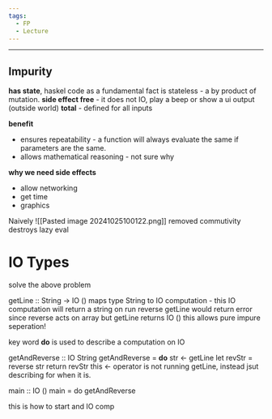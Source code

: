 ```yaml
---
tags:
  - FP
  - Lecture
---
```

---
## Impurity
**has state**, haskel code as a fundamental fact is stateless - a by product of mutation.
**side effect free** - it does not IO, play a beep or show a ui output (outside world)
**total** - defined for all inputs

**benefit**
- ensures repeatability - a function will always evaluate the same if parameters are the same.
- allows mathematical reasoning - not sure why

**why we need side effects**
- allow networking
- get time
- graphics

Naively
![[Pasted image 20241025100122.png]]
removed commutivity
destroys lazy eval

# IO Types
solve the above problem

getLine :: String -> IO ()
maps type String to IO computation - this IO computation will return a string on run
reverse getLine would return error since reverse acts on array but getLine returns IO ()
this allows pure impure seperation!

key word **do** is used to describe a computation on IO

getAndReverse :: IO String
getAndReverse = **do**
	str <- getLine
	let revStr = reverse str
	return revStr
this <- operator is not running getLine, instead jsut describing for when it is.

main :: IO ()
main = do
	getAndReverse

this is how to start and IO comp


